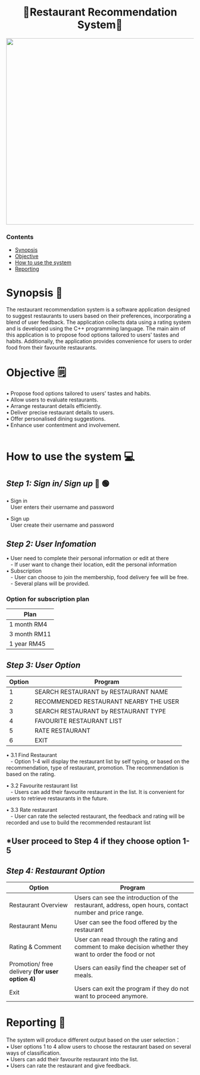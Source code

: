 <h1 align="center"> 🍝Restaurant Recommendation System🍝 </h1>
<image src = "Image/DINING.png" width="2000" height="500"> 

### Contents
- [Synopsis](https://github.com/jjn7702/SECJ1023-PT2/blob/main/Submission/sec08_23242/Potential_Insurance/Proposal/readme.md#synopsis-)
- [Objective](https://github.com/jjn7702/SECJ1023-PT2/blob/main/Submission/sec08_23242/Potential_Insurance/Proposal/readme.md#objective-%EF%B8%8F)
- [How to use the system](https://github.com/jjn7702/SECJ1023-PT2/tree/main/Submission/sec08_23242/Potential_Insurance/Proposal/readme.md#how-to-use-the-system-)
- [Reporting](https://github.com/jjn7702/SECJ1023-PT2/tree/main/Submission/sec08_23242/Potential_Insurance/Proposal/readme.md#reporting-)

# Synopsis 📖
The restaurant recommendation system is a software application designed to suggest restaurants to users based on their preferences, incorporating a blend of user feedback. The application collects data using a rating system and is developed using the C++ programming language.
The main aim of this application is to propose food options tailored to users' tastes and habits. Additionally, the application provides convenience for users to order food from their favourite restaurants.
<br>

# Objective 🗒️ 
• Propose food options tailored to users' tastes and habits. <br>
• Allow users to evaluate restaurants. <br>
• Arrange restaurant details efficiently. <br>
• Deliver precise restaurant details to users. <br>
• Offer personalised dining suggestions. <br>
• Enhance user contentment and involvement. <br> <br>

# How to use the system 💻

## ***Step 1: Sign in/ Sign up*** 🔴 🟢
• Sign in <br>
  &nbsp;&nbsp; User enters their username and password

• Sign up <br>
  &nbsp;&nbsp; User create their username and password

## ***Step 2: User Infomation***
• User need to complete their personal information or edit at there <br>
  &nbsp;&nbsp; - If user want to change their location, edit the personal information  <br>
• Subscription  <br>
  &nbsp;&nbsp; - User can choose to join the membership, food delivery fee will be free. <br>
  &nbsp;&nbsp; - Several plans will be provided.  <br>

### **Option for subscription plan**
|Plan|
|---|
|1 month RM4|
|3 month RM11|
|1 year RM45|

## ***Step 3: User Option***
|Option|Program|
|---|---|
|1|SEARCH RESTAURANT by RESTAURANT NAME|
|2|RECOMMENDED RESTAURANT NEARBY THE USER|
|3|SEARCH RESTAURANT by RESTAURANT TYPE|
|4|FAVOURITE RESTAURANT LIST|
|5|RATE RESTAURANT|
|6|EXIT|

• 3.1 Find Restaurant <br>
  &nbsp;&nbsp; - Option 1-4 will display the restaurant list by self typing, or based on the recommendation, type of restaurant, promotion. The recommendation is based on the rating.  <br>

• 3.2 Favourite restaurant list  <br>
  &nbsp;&nbsp; - Users can add their favourite restaurant in the list. It is convenient for users to retrieve restaurants in the future.  <br>

• 3.3 Rate restaurant <br>
  &nbsp;&nbsp; - User can rate the selected restaurant, the feedback and rating will be recorded and use to build the recommended restaurant list  <br>

## <b> *User proceed to Step 4 if they choose option 1-5 </b>

## ***Step 4: Restaurant Option***
|Option|Program|
|---|---|
|Restaurant Overview|Users can see the introduction of the restaurant, address, open hours, contact number and price range.|
|Restaurant Menu|User can see the food offered by the restaurant|
|Rating & Comment|User can read through the rating and comment to make decision whether they want to order the food or not|
|Promotion/ free delivery <b> (for user option 4) </b> | Users can easily find the cheaper set of meals.|
|Exit| Users can exit the program if they do not want to proceed anymore.|


# Reporting 📙
The system will produce different output based on the user selection：<br>
• User options 1 to 4 allow users to choose the restaurant based on several ways of classification. <br>
• Users can add their favourite restaurant into the list. <br>
• Users can rate the restaurant and give feedback. <br>


